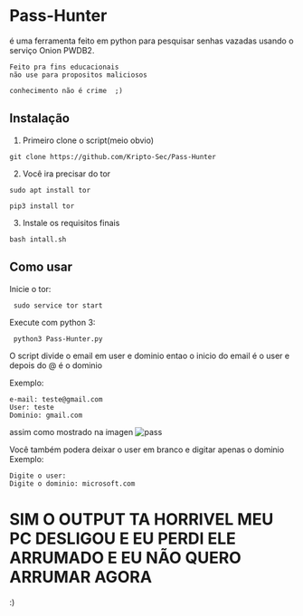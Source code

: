 # Pass-Hunter
é uma ferramenta feito em python para pesquisar senhas vazadas usando o serviço Onion PWDB2.

``` 
Feito pra fins educacionais
não use para propositos maliciosos

conhecimento não é crime  ;)
```

## Instalação
1. Primeiro clone o script(meio obvio)


`git clone https://github.com/Kripto-Sec/Pass-Hunter`

2. Você ira precisar do tor 


```
sudo apt install tor

pip3 install tor

```

3. Instale os requisitos finais

`bash intall.sh`

## Como usar

Inicie o tor:

` sudo service tor start`

Execute com python 3:


` python3 Pass-Hunter.py`


O script divide o email em user e dominio
entao o inicio do email é o user e depois do @ é o dominio

Exemplo: 
``` 
e-mail: teste@gmail.com
User: teste
Dominio: gmail.com
```
assim como mostrado na imagen
![pass](https://user-images.githubusercontent.com/62577914/97503428-6274de80-194b-11eb-8b3e-79c8e8351af1.png)

Você também podera deixar o user em branco e digitar apenas o dominio
Exemplo:
```
Digite o user: 
Digite o dominio: microsoft.com
```

# SIM O OUTPUT TA HORRIVEL MEU PC DESLIGOU E EU PERDI ELE ARRUMADO E EU NÃO QUERO ARRUMAR AGORA
:)


